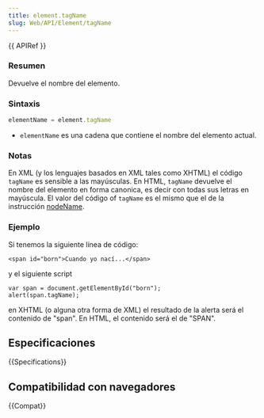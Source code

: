 ```yaml
---
title: element.tagName
slug: Web/API/Element/tagName
---
```


{{ APIRef }}

### Resumen

Devuelve el nombre del elemento.

### Sintaxis

```js
elementName = element.tagName
```

- `elementName` es una cadena que contiene el nombre del elemento actual.

### Notas

En XML (y los lenguajes basados en XML tales como XHTML) el código `tagName` es sensible a las mayúsculas. En HTML, `tagName` devuelve el nombre del elemento en forma canonica, es decir con todas sus letras en mayúscula. El valor del código of `tagName` es el mismo que el de la instrucción [nodeName](/es/DOM/element.nodeName).

### Ejemplo

Si tenemos la siguiente línea de código:

```
<span id="born">Cuando yo nací...</span>
```

y el siguiente script

```
var span = document.getElementById("born");
alert(span.tagName);
```

en XHTML (o alguna otra forma de XML) el resultado de la alerta será el contenido de "span". En HTML, el contenido será el de "SPAN".

## Especificaciones

{{Specifications}}

## Compatibilidad con navegadores

{{Compat}}
